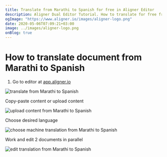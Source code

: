 ```yaml
---
title: Translate from Marathi to Spanish for free in Aligner Editor
description: Aligner Dual Editor Tutorial. How to translate for free from Marathi to Spanish. Aligner is multilingual document management platform. 
ogImage: "https://www.aligner.io/images/aligner-logo.png"
date: 2020-05-06T07:09:21+03:00
image: ../images/aligner-logo.png
onBlog: true
---
```


# How to translate document from Marathi to Spanish

1. Go to editor at [app.aligner.io](https://app.aligner.io "Aligner App web page")

![translate from Marathi to Spanish](../aligner-blank-editor.png "translate from Marathi to Spanish")

Copy-paste content or upload content

![upload content from Marathi to Spanish](../aligner-uploaded-document.png "upload content from Marathi to Spanish")

Choose desired language

![choose machine translation from Marathi to Spanish](../aligner-language-dropdown.png "choose machine translation from Marathi to Spanish")

Work and edit 2 documents in parallel

![edit translation from Marathi to Spanish](../aligner-double-sitded-editor.png "edit translation from Marathi to Spanish")

